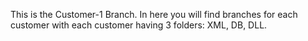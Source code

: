 This is the Customer-1 Branch. In here you will find branches for each customer with each customer having 3 folders: XML, DB, DLL.
